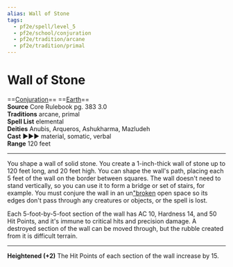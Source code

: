 ```yaml
---
alias: Wall of Stone
tags:
  - pf2e/spell/level_5
  - pf2e/school/conjuration
  - pf2e/tradition/arcane
  - pf2e/tradition/primal
---
```


# Wall of Stone

==[Conjuration](Conjuration.md)== ==[Earth](Earth.md)==  
__Source__ Core Rulebook pg. 383 3.0  
**Traditions** arcane, primal  
**Spell List** elemental  
**Deities** Anubis, Arqueros, Ashukharma, Mazludeh  
**Cast** ►►► material, somatic, verbal  
**Range** 120 feet

---

You shape a wall of solid stone. You create a 1-inch-thick wall of stone up to 120 feet long, and 20 feet high. You can shape the wall's path, placing each 5 feet of the wall on the border between squares. The wall doesn't need to stand vertically, so you can use it to form a bridge or set of stairs, for example. You must conjure the wall in an un["broken]("broken) open space so its edges don't pass through any creatures or objects, or the spell is lost.

Each 5-foot-by-5-foot section of the wall has AC 10, Hardness 14, and 50 Hit Points, and it's immune to critical hits and precision damage. A destroyed section of the wall can be moved through, but the rubble created from it is difficult terrain.

<hr>

**Heightened (+2)** The Hit Points of each section of the wall increase by 15.
